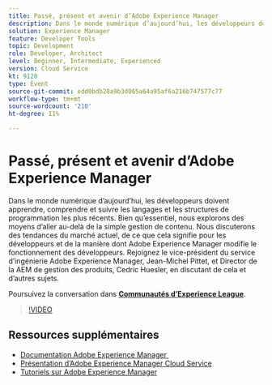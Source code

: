 ```yaml
---
title: Passé, présent et avenir d’Adobe Experience Manager
description: Dans le monde numérique d’aujourd’hui, les développeurs doivent apprendre, comprendre et suivre les langages et les structures de programmation les plus récents. Bien qu’essentiel, nous explorons des moyens d’aller au-delà de la simple gestion de contenu. Nous discuterons des tendances du marché actuel, de ce que cela signifie pour les développeurs et de la manière dont Adobe Experience Manager modifie le fonctionnement des développeurs. Rejoignez le vice-président du service d’ingénierie Adobe Experience Manager, Jean-Michel Pittet, et Director de la AEM de gestion des produits, Cedric Huesler, en discutant de cela et d’autres sujets.
solution: Experience Manager
feature: Developer Tools
topic: Development
role: Developer, Architect
level: Beginner, Intermediate, Experienced
version: Cloud Service
kt: 9120
type: Event
source-git-commit: edd0bdb28a9b3d065a64a95af6a216b747577c77
workflow-type: tm+mt
source-wordcount: '210'
ht-degree: 11%

---
```


# Passé, présent et avenir d’Adobe Experience Manager

Dans le monde numérique d’aujourd’hui, les développeurs doivent apprendre, comprendre et suivre les langages et les structures de programmation les plus récents. Bien qu’essentiel, nous explorons des moyens d’aller au-delà de la simple gestion de contenu. Nous discuterons des tendances du marché actuel, de ce que cela signifie pour les développeurs et de la manière dont Adobe Experience Manager modifie le fonctionnement des développeurs. Rejoignez le vice-président du service d’ingénierie Adobe Experience Manager, Jean-Michel Pittet, et Director de la AEM de gestion des produits, Cedric Huesler, en discutant de cela et d’autres sujets.

Poursuivez la conversation dans **[Communautés d’Experience League](https://adobe.ly/2WrPvNj)**.

>[!VIDEO](https://video.tv.adobe.com/v/337528/?quality=12&learn=on&hidetitle=true)

## Ressources supplémentaires

- [Documentation Adobe Experience Manager ](https://experienceleague.adobe.com/docs/experience-manager-cloud-service.html?lang=fr)
- [Présentation d’Adobe Experience Manager Cloud Service](https://experienceleague.adobe.com/docs/experience-manager-cloud-service/overview/home.html?lang=fr)
- [Tutoriels sur Adobe Experience Manager](https://experienceleague.adobe.com/docs/experience-manager-tutorials.html?lang=fr)

